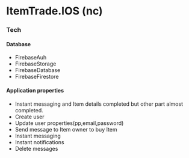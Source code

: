 # ItemTrade.IOS (nc)
 
### Tech

#### Database
* FirebaseAuh 
* FirebaseStorage 
* FirebaseDatabase
* FirebaseFirestore

#### Application properties 
* Instant messaging and Item details completed but other part almost completed.
* Create user 
* Update user properties(pp,email,password) 
* Send message to Item owner to buy Item 
* Instant messaging 
* Instant notifications 
* Delete messages

